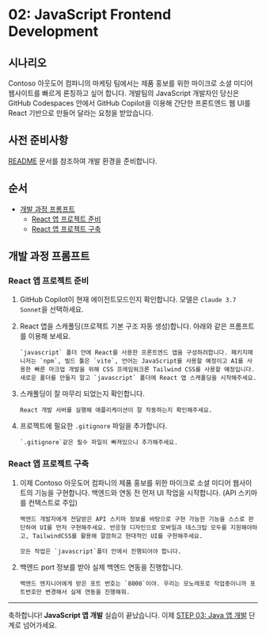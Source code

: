 # 02: JavaScript Frontend Development

## 시나리오

Contoso 아웃도어 컴파니의 마케팅 팀에서는 제품 홍보를 위한 마이크로 소셜 미디어 웹사이트를 빠르게 론칭하고 싶어 합니다. 개발팀의 JavaScript 개발자인 당신은 GitHub Codespaces 안에서 GitHub Copilot을 이용해 간단한 프론트엔드 웹 UI를 React 기반으로 만들어 달라는 요청을 받았습니다.

## 사전 준비사항

[README](../README.md) 문서를 참조하여 개발 환경을 준비합니다.

## 순서

- [개발 과정 프롬프트](#개발-과정-프롬프트)
  - [React 앱 프로젝트 준비](#react-앱-프로젝트-준비)
  - [React 앱 프로젝트 구축](#react-앱-프로젝트-구축)

## 개발 과정 프롬프트

### React 앱 프로젝트 준비

1. GitHub Copilot이 현재 에이전트모드인지 확인합니다. 모델은 `Claude 3.7 Sonnet`을 선택하세요.

1. React 앱을 스캐폴딩(프로젝트 기본 구조 자동 생성)합니다. 아래와 같은 프롬프트를 이용해 보세요.

    ```text
    `javascript` 폴더 안에 React를 사용한 프론트엔드 앱을 구성하려합니다. 패키지매니저는 `npm`, 빌드 툴은 `vite`, 언어는 JavaScript를 사용할 예정이고 AI를 사용한 빠른 마크업 개발을 위해 CSS 프레임워크론 Tailwind CSS를 사용할 예정입니다. 새로운 폴더를 만들지 말고 `javascript` 폴더에 React 앱 스캐폴딩을 시작해주세요.
    ```

1. 스캐폴딩이 잘 마무리 되었는지 확인합니다.

    ```text
    React 개발 서버를 실행해 애플리케이션이 잘 작동하는지 확인해주세요.
    ```

1. 프로젝트에 필요한 `.gitignore` 파일을 추가합니다.

    ```text
    `.gitignore`같은 필수 파일이 빠져있으니 추가해주세요.
    ```

### React 앱 프로젝트 구축

1. 이제 Contoso 아웃도어 컴파니의 제품 홍보를 위한 마이크로 소셜 미디어 웹사이트의 기능을 구현합니다. 백엔드와 연동 전 먼저 UI 작업을 시작합니다. (API 스키마를 컨택스트로 주입)

    ```text
    백엔드 개발자에게 전달받은 API 스키마 정보를 바탕으로 구현 가능한 기능을 스스로 판단하여 UI를 먼저 구현해주세요. 반응형 디자인으로 모바일과 데스크탑 모두를 지원해야하고, TailwindCSS를 활용해 깔끔하고 현대적인 UI를 구현해주세요.

    모든 작업은 `javascript`폴더 안에서 진행되어야 합니다.
    ```

2. 백엔드 port 정보를 받아 실제 백엔드 연동을 진행합니다.

    ```text
    백엔드 엔지니어에게 받은 포트 번호는 `8000`이야. 우리는 모노레포로 작업중이니까 포트번호만 변경해서 실제 연동을 진행해줘. 
    ```

---

축하합니다! **JavaScript 앱 개발** 실습이 끝났습니다. 이제 [STEP 03: Java 앱 개발](./03-java.md) 단계로 넘어가세요.

